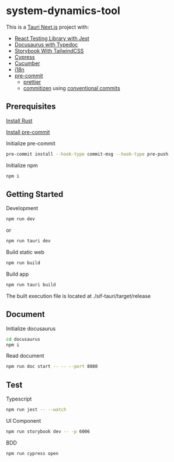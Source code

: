 # system-dynamics-tool

This is a [Tauri Next.js](https://tauri.app/v1/guides/getting-started/setup/next-js) project with:

- [React Testing Library with Jest](https://www.freecodecamp.org/news/how-to-setup-react-testing-library-with-nextjs/)
- [Docusaurus with Typedoc](https://github.com/tgreyuk/typedoc-plugin-markdown/tree/master/packages/docusaurus-plugin-typedoc)
- [Storybook With TailwindCSS](https://dev.to/lico/nextjs-using-tailwind-with-storybook-5aie)
- [Cypress](https://docs.cypress.io/guides/tooling/typescript-support)
- [Cucumber](https://github.com/badeball/cypress-cucumber-preprocessor)
- [i18n](https://github.com/martinkr/next-export-i18n)
- [pre-commit](https://pre-commit.com/)
  - [prettier](https://prettier.io/docs/en/precommit.html)
  - [commitizen](https://commitizen-tools.github.io/commitizen/getting_started/#integration-with-pre-commit) using [conventional commits](https://www.conventionalcommits.org/)

## Prerequisites

[Install Rust](https://tauri.app/v1/guides/getting-started/prerequisites)

[Install pre-commit](https://pre-commit.com/)

Initialize pre-commit

```bash
pre-commit install --hook-type commit-msg --hook-type pre-push
```

Initialize npm

```bash
npm i
```

## Getting Started

Development

```bash
npm run dev
```

or

```bash
npm run tauri dev
```

Build static web

```bash
npm run build
```

Build app

```bash
npm run tauri build
```

The built execution file is located at ./sif-tauri/target/release

## Document

Initialize docusaurus

```bash
cd docusaurus
npm i
```

Read document

```bash
npm run doc start -- -- --port 8080
```

## Test

Typescript

```bash
npm run jest -- --watch
```

UI Component

```bash
npm run storybook dev -- -p 6006
```

BDD

```bash
npm run cypress open
```
